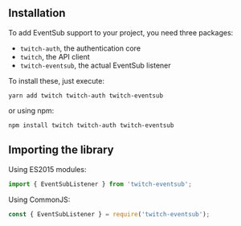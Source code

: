 ## Installation

To add EventSub support to your project, you need three packages:

- `twitch-auth`, the authentication core
- `twitch`, the API client
- `twitch-eventsub`, the actual EventSub listener

To install these, just execute:

	yarn add twitch twitch-auth twitch-eventsub

or using npm:

	npm install twitch twitch-auth twitch-eventsub

## Importing the library

Using ES2015 modules:

```typescript
import { EventSubListener } from 'twitch-eventsub';
```

Using CommonJS:

```typescript
const { EventSubListener } = require('twitch-eventsub');
```

